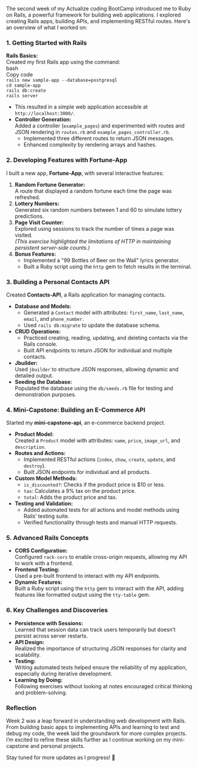 The second week of my Actualize coding BootCamp introduced me to Ruby on Rails, a powerful framework for building web applications. I explored creating Rails apps, building APIs, and implementing RESTful routes. Here's an overview of what I worked on:

### **1\. Getting Started with Rails**

**Rails Basics:**  
Created my first Rails app using the command:  
bash  
Copy code  
`rails new sample-app --database=postgresql`  
`cd sample-app`  
`rails db:create`  
`rails server`

* This resulted in a simple web application accessible at `http://localhost:3000/`.  
* **Controller Generation:**  
  Added a controller (`example_pages`) and experimented with routes and JSON rendering in `routes.rb` and `example_pages_controller.rb`.  
  * Implemented three different routes to return JSON messages.  
  * Enhanced complexity by rendering arrays and hashes.

### **2\. Developing Features with Fortune-App**

I built a new app, **Fortune-App**, with several interactive features:

1. **Random Fortune Generator:**  
   A route that displayed a random fortune each time the page was refreshed.  
2. **Lottery Numbers:**  
   Generated six random numbers between 1 and 60 to simulate lottery predictions.  
3. **Page Visit Counter:**  
   Explored using sessions to track the number of times a page was visited.  
   *(This exercise highlighted the limitations of HTTP in maintaining persistent server-side counts.)*  
4. **Bonus Features:**  
   * Implemented a "99 Bottles of Beer on the Wall" lyrics generator.  
   * Built a Ruby script using the `http` gem to fetch results in the terminal.

### **3\. Building a Personal Contacts API**

Created **Contacts-API**, a Rails application for managing contacts.

* **Database and Models:**  
  * Generated a `Contact` model with attributes: `first_name`, `last_name`, `email`, and `phone_number`.  
  * Used `rails db:migrate` to update the database schema.  
* **CRUD Operations:**  
  * Practiced creating, reading, updating, and deleting contacts via the Rails console.  
  * Built API endpoints to return JSON for individual and multiple contacts.  
* **Jbuilder:**  
  Used `jbuilder` to structure JSON responses, allowing dynamic and detailed output.  
* **Seeding the Database:**  
  Populated the database using the `db/seeds.rb` file for testing and demonstration purposes.

### **4\. Mini-Capstone: Building an E-Commerce API**

Started my **mini-capstone-api**, an e-commerce backend project.

* **Product Model:**  
  Created a `Product` model with attributes: `name`, `price`, `image_url`, and `description`.  
* **Routes and Actions:**  
  * Implemented RESTful actions (`index`, `show`, `create`, `update`, and `destroy`).  
  * Built JSON endpoints for individual and all products.  
* **Custom Model Methods:**  
  * `is_discounted?`: Checks if the product price is $10 or less.  
  * `tax`: Calculates a 9% tax on the product price.  
  * `total`: Adds the product price and tax.  
* **Testing and Validation:**  
  * Added automated tests for all actions and model methods using Rails’ testing suite.  
  * Verified functionality through tests and manual HTTP requests.

### **5\. Advanced Rails Concepts**

* **CORS Configuration:**  
  Configured `rack-cors` to enable cross-origin requests, allowing my API to work with a frontend.  
* **Frontend Testing:**  
  Used a pre-built frontend to interact with my API endpoints.  
* **Dynamic Features:**  
  Built a Ruby script using the `http` gem to interact with the API, adding features like formatted output using the `tty-table` gem.

### **6\. Key Challenges and Discoveries**

* **Persistence with Sessions:**  
  Learned that session data can track users temporarily but doesn’t persist across server restarts.  
* **API Design:**  
  Realized the importance of structuring JSON responses for clarity and scalability.  
* **Testing:**  
  Writing automated tests helped ensure the reliability of my application, especially during iterative development.  
* **Learning by Doing:**  
  Following exercises without looking at notes encouraged critical thinking and problem-solving.

### **Reflection**

Week 2 was a leap forward in understanding web development with Rails. From building basic apps to implementing APIs and learning to test and debug my code, the week laid the groundwork for more complex projects. I’m excited to refine these skills further as I continue working on my mini-capstone and personal projects.

Stay tuned for more updates as I progress\! 🚀

